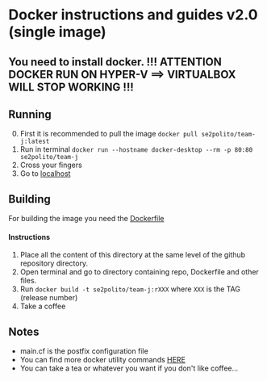 # Docker instructions and guides v2.0 (single image)

## You need to install docker. !!! ATTENTION DOCKER RUN ON HYPER-V ==> VIRTUALBOX WILL STOP WORKING !!!

## Running

0. First it is recommended to pull the image `docker pull se2polito/team-j:latest`
1. Run in terminal `docker run --hostname docker-desktop --rm -p 80:80 se2polito/team-j`
1. Cross your fingers
1. Go to [localhost](http://localhost)

## Building

For building the image you need the [Dockerfile](Dockerfile)

#### Instructions

1. Place all the content of this directory at the same level of the github repository directory.
2. Open terminal and go to directory containing repo, Dockerfile and other files.
3. Run `docker build -t se2polito/team-j:rXXX` where `XXX` is the TAG (release number)
4. Take a coffee

## Notes

- main.cf is the postfix configuration file
- You can find more docker utility commands [HERE](../v1.0/README.md)
- You can take a tea or whatever you want if you don't like coffee...
